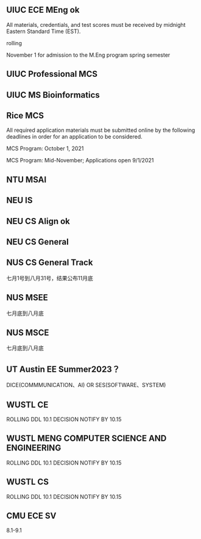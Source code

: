 ## UIUC ECE MEng **ok**
All materials, credentials, and test scores must be received by midnight Eastern Standard Time (EST).

rolling

November 1 for admission to the M.Eng program spring semester

## UIUC Professional MCS

## UIUC MS Bioinformatics

## Rice MCS 

All required application materials must be submitted online by the following deadlines in order for an application to be considered.

MCS Program: October 1, 2021

MCS Program: Mid-November; Applications open 9/1/2021

## NTU MSAI

## NEU IS

## NEU CS Align ok

## NEU CS General

## NUS CS General Track
七月1号到八月31号，结果公布11月底
## NUS MSEE
七月底到八月底
## NUS MSCE
七月底到八月底

## UT Austin EE Summer2023？
DICE(COMMMUNICATION、AI) OR SES(SOFTWARE、SYSTEM)

## WUSTL CE
ROLLING DDL 10.1 DECISION NOTIFY BY 10.15

## WUSTL MENG COMPUTER SCIENCE AND ENGINEERING
ROLLING DDL 10.1 DECISION NOTIFY BY 10.15

## WUSTL CS
ROLLING DDL 10.1 DECISION NOTIFY BY 10.15

## CMU ECE SV
8.1-9.1

